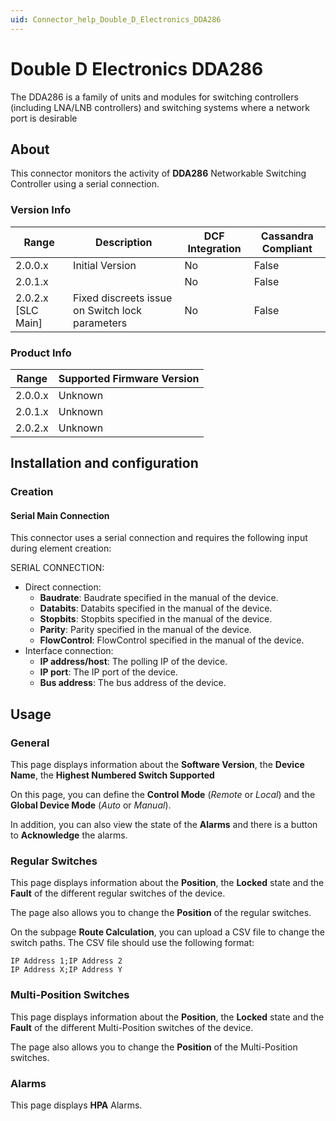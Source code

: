 ```yaml
---
uid: Connector_help_Double_D_Electronics_DDA286
---
```


# Double D Electronics DDA286

The DDA286 is a family of units and modules for switching controllers (including LNA/LNB controllers) and switching systems where a network port is desirable

## About

This connector monitors the activity of **DDA286** Networkable Switching Controller using a serial connection.

### Version Info

| Range                | Description                                     | DCF Integration     | Cassandra Compliant |
|----------------------|------------------------------------------------ |---------------------|-------------------------|
| 2.0.0.x              | Initial Version                                 | No                  | False                   |
| 2.0.1.x              |                                                 | No                  | False                   |
| 2.0.2.x [SLC Main]   | Fixed discreets issue on Switch lock parameters | No                  | False                   |
                        
### Product Info

| Range | Supported Firmware Version |
|------------------|-----------------------------|
| 2.0.0.x          | Unknown                     |
| 2.0.1.x          | Unknown                     |
| 2.0.2.x          | Unknown                     |

## Installation and configuration

### Creation

#### Serial Main Connection

This connector uses a serial connection and requires the following input during element creation:

SERIAL CONNECTION:

- Direct connection:
  - **Baudrate**: Baudrate specified in the manual of the device.
  - **Databits**: Databits specified in the manual of the device.
  - **Stopbits**: Stopbits specified in the manual of the device.
  - **Parity**: Parity specified in the manual of the device.
  - **FlowControl**: FlowControl specified in the manual of the device.
- Interface connection:
  - **IP address/host**: The polling IP of the device.
  - **IP port**: The IP port of the device.
  - **Bus address**: The bus address of the device.

## Usage

### General

This page displays information about the **Software Version**, the **Device Name**, the **Highest Numbered Switch Supported**

On this page, you can define the **Control Mode** (*Remote* or *Local*) and the **Global Device Mode** (*Auto* or *Manual*).

In addition, you can also view the state of the **Alarms** and there is a button to **Acknowledge** the alarms.

### Regular Switches

This page displays information about the **Position**, the **Locked** state and the **Fault** of the different regular switches of the device.

The page also allows you to change the **Position** of the regular switches.

On the subpage **Route Calculation**, you can upload a CSV file to change the switch paths. The CSV file should use the following format:

```
IP Address 1;IP Address 2
IP Address X;IP Address Y
```

### Multi-Position Switches

This page displays information about the **Position**, the **Locked** state and the **Fault** of the different Multi-Position switches of the device.

The page also allows you to change the **Position** of the Multi-Position switches.

### Alarms

This page displays **HPA** Alarms.
